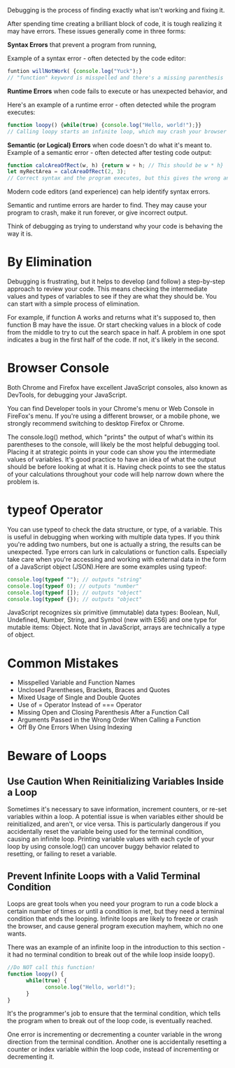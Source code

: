 Debugging is the process of finding exactly what isn't working and fixing it.

After spending time creating a brilliant block of code, it is tough realizing it may have errors. 
These issues generally come in three forms: 

__Syntax Errors__ that prevent a program from running,

Example of a syntax error - often detected by the code editor:
```javascript
funtion willNotWork( {console.log("Yuck");}	
// "function" keyword is misspelled and there's a missing parenthesis
```
__Runtime Errors__ when code fails to execute or has unexpected behavior, and

Here's an example of a runtime error - often detected while the program executes:
```javascript
function loopy() {while(true) {console.log("Hello, world!");}}	
// Calling loopy starts an infinite loop, which may crash your browser
```
__Semantic (or Logical) Errors__ when code doesn't do what it's meant to.
Example of a semantic error - often detected after testing code output:
```javascript
function calcAreaOfRect(w, h) {return w + h; // This should be w * h}
let myRectArea = calcAreaOfRect(2, 3);	
// Correct syntax and the program executes, but this gives the wrong answer
```

Modern code editors (and experience) can help identify syntax errors. 

Semantic and runtime errors are harder to find. They may cause your program to crash, make it run forever, or give incorrect output.

Think of debugging as trying to understand why your code is behaving the way it is.

# By Elimination
Debugging is frustrating, but it helps to develop (and follow) a step-by-step approach to review your code. 
This means checking the intermediate values and types of variables to see if they are what they should be. 
You can start with a simple process of elimination.

For example, if function A works and returns what it's supposed to, then function B may have the issue. 
Or start checking values in a block of code from the middle to try to cut the search space in half. 
A problem in one spot indicates a bug in the first half of the code. If not, it's likely in the second.

# Browser Console
Both Chrome and Firefox have excellent JavaScript consoles, also known as DevTools, for debugging your JavaScript.

You can find Developer tools in your Chrome's menu or Web Console in FireFox's menu. 
If you're using a different browser, or a mobile phone, we strongly recommend switching to desktop Firefox or Chrome.

The console.log() method, which "prints" the output of what's within its parentheses to the console, will likely be the most helpful debugging tool. 
Placing it at strategic points in your code can show you the intermediate values of variables. 
It's good practice to have an idea of what the output should be before looking at what it is. 
Having check points to see the status of your calculations throughout your code will help narrow down where the problem is.

# typeof Operator
You can use typeof to check the data structure, or type, of a variable. This is useful in debugging when working with multiple data types. 
If you think you're adding two numbers, but one is actually a string, the results can be unexpected. Type errors can lurk in calculations or function calls. 
Especially take care when you're accessing and working with external data in the form of a JavaScript object (JSON).Here are some examples using typeof:
```javascript    
console.log(typeof ""); // outputs "string"
console.log(typeof 0); // outputs "number"
console.log(typeof []); // outputs "object"
console.log(typeof {}); // outputs "object"
```
JavaScript recognizes six primitive (immutable) data types: Boolean, Null, Undefined, Number, String, and Symbol (new with ES6) and one type for mutable items: Object. 
Note that in JavaScript, arrays are technically a type of object.

# Common Mistakes
* Misspelled Variable and Function Names
* Unclosed Parentheses, Brackets, Braces and Quotes
* Mixed Usage of Single and Double Quotes
* Use of = Operator Instead of === Operator
* Missing Open and Closing Parenthesis After a Function Call
* Arguments Passed in the Wrong Order When Calling a Function
* Off By One Errors When Using Indexing

# Beware of Loops
## Use Caution When Reinitializing Variables Inside a Loop
Sometimes it's necessary to save information, increment counters, or re-set variables within a loop. 
A potential issue is when variables either should be reinitialized, and aren't, or vice versa. 
This is particularly dangerous if you accidentally reset the variable being used for the terminal condition, causing an infinite loop. Printing variable values with each cycle of your loop by using console.log() can uncover buggy behavior related to resetting, or failing to reset a variable.

## Prevent Infinite Loops with a Valid Terminal Condition
Loops are great tools when you need your program to run a code block a certain number of times or until a condition is met, but they need a terminal condition that ends the looping. 
Infinite loops are likely to freeze or crash the browser, and cause general program execution mayhem, which no one wants.

There was an example of an infinite loop in the introduction to this section - it had no terminal condition to break out of the while loop inside loopy(). 
```javascript
//Do NOT call this function!
function loopy() {
      while(true) {
        	console.log("Hello, world!");
      }
}
```
It's the programmer's job to ensure that the terminal condition, which tells the program when to break out of the loop code, is eventually reached. 

One error is incrementing or decrementing a counter variable in the wrong direction from the terminal condition. 
Another one is accidentally resetting a counter or index variable within the loop code, instead of incrementing or decrementing it.

